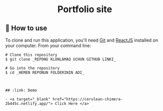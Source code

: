 <h1 align="center"> Portfolio site </h1>

## :book: How to use

To clone and run this application, you'll need [Git](https://git-scm.com/downloads) and [ReactJS](https://reactjs.org/docs/getting-started.html) installed on your computer. From your command line:

```
# Clone this repository
$ git clone _REPONU KLONLAMAQ UCHUN GITHUB LINKI_

# Go into the repository
$ cd _HEMEN REPONUN FOLDERININ ADI_



## :link: Demo

- <a target="_blank" href="https://cerulean-chimera-2b445c.netlify.app/"> Click Here </a> 
